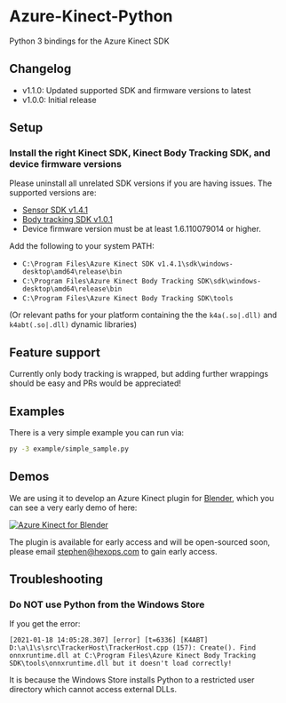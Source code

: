 # Azure-Kinect-Python

Python 3 bindings for the Azure Kinect SDK

## Changelog

- v1.1.0: Updated supported SDK and firmware versions to latest
- v1.0.0: Initial release

## Setup

### Install the right Kinect SDK, Kinect Body Tracking SDK, and device firmware versions

Please uninstall all unrelated SDK versions if you are having issues. The supported versions are:

* [Sensor SDK v1.4.1](https://github.com/microsoft/Azure-Kinect-Sensor-SDK/blob/develop/docs/usage.md#installation)
* [Body tracking SDK v1.0.1](https://docs.microsoft.com/en-us/azure/kinect-dk/body-sdk-download)
* Device firmware version must be at least 1.6.110079014 or higher.

Add the following to your system PATH:

* `C:\Program Files\Azure Kinect SDK v1.4.1\sdk\windows-desktop\amd64\release\bin`
* `C:\Program Files\Azure Kinect Body Tracking SDK\sdk\windows-desktop\amd64\release\bin`
* `C:\Program Files\Azure Kinect Body Tracking SDK\tools`

(Or relevant paths for your platform containing the the `k4a(.so|.dll)` and `k4abt(.so|.dll)` dynamic libraries)

## Feature support

Currently only body tracking is wrapped, but adding further wrappings should be easy and PRs would be appreciated!

## Examples

There is a very simple example you can run via:

```sh
py -3 example/simple_sample.py
```

## Demos

We are using it to develop an Azure Kinect plugin for [Blender](https://blender.org), which you can see a very early demo of here:

[![Azure Kinect for Blender](https://img.youtube.com/vi/jFVq6SdOdHw/0.jpg)](https://www.youtube.com/watch?v=jFVq6SdOdHw)

The plugin is available for early access and will be open-sourced soon, please email stephen@hexops.com to gain early access.

## Troubleshooting

### Do NOT use Python from the Windows Store

If you get the error:

```
[2021-01-18 14:05:28.307] [error] [t=6336] [K4ABT] D:\a\1\s\src\TrackerHost\TrackerHost.cpp (157): Create(). Find onnxruntime.dll at C:\Program Files\Azure Kinect Body Tracking SDK\tools\onnxruntime.dll but it doesn't load correctly!
```

It is because the Windows Store installs Python to a restricted user directory which cannot access external DLLs.
